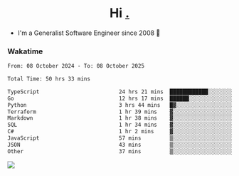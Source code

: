 <h1 align="center">Hi <a href="https://www.hackerrank.com/erasmosaraujo">.</a></h1>
 
- I'm a Generalist Software Engineer  since 2008 🚀
<!--  
<p align="left">
  <a href="https://github.com/erasmosoares/github-readme-stats">
    <img
      align="center"
      src="https://github-readme-stats.vercel.app/api/top-langs/?username=erasmosoares&theme=radical&layout=compact"
    />
  </a>
  <a href="https://github.com/erasmosoares/github-readme-stats">
    [![Harlok's WakaTime stats](https://github-readme-stats.vercel.app/api/wakatime?username=ffflabs)](https://github.com/anuraghazra/github-readme-stats)
  </a>
</p>

<!--
 ### Repo 
 
<p align="left">
 <a href="https://github.com/erasmosoares/github-readme-stats">
    <img
      align="center"
      height="165"
      src="https://github-readme-stats.vercel.app/api/pin?username=erasmosoares&repo=sample-node&title_color=fff&icon_color=f9f9f9&text_color=9f9f9f&bg_color=151515"
    />
  </a>
  <a href="https://github.com/erasmosoares/github-readme-stats">
    <img
      align="center"
      height="165"
      src="https://github-readme-stats.vercel.app/api/pin?username=erasmosoares&repo=sample-node&title_color=fff&icon_color=f9f9f9&text_color=9f9f9f&bg_color=151515"
    />
  </a>
</p>
-->

 ### Wakatime 

<!--START_SECTION:waka-->

```txt
From: 08 October 2024 - To: 08 October 2025

Total Time: 50 hrs 33 mins

TypeScript                         24 hrs 21 mins  ████████████░░░░░░░░░░░░░   47.59 %
Go                                 12 hrs 17 mins  ██████░░░░░░░░░░░░░░░░░░░   24.02 %
Python                             3 hrs 44 mins   █▓░░░░░░░░░░░░░░░░░░░░░░░   07.31 %
Terraform                          1 hr 39 mins    ▓░░░░░░░░░░░░░░░░░░░░░░░░   03.25 %
Markdown                           1 hr 38 mins    ▓░░░░░░░░░░░░░░░░░░░░░░░░   03.22 %
SQL                                1 hr 34 mins    ▓░░░░░░░░░░░░░░░░░░░░░░░░   03.09 %
C#                                 1 hr 2 mins     ▓░░░░░░░░░░░░░░░░░░░░░░░░   02.04 %
JavaScript                         57 mins         ▒░░░░░░░░░░░░░░░░░░░░░░░░   01.88 %
JSON                               43 mins         ▒░░░░░░░░░░░░░░░░░░░░░░░░   01.40 %
Other                              37 mins         ▒░░░░░░░░░░░░░░░░░░░░░░░░   01.22 %
```

<!--END_SECTION:waka-->

![](https://komarev.com/ghpvc/?username=erasmosoares&color=brightgreen)
